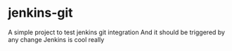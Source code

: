# jenkins-git

A simple project to test jenkins git integration
And it should be triggered by any change
Jenkins is cool really
